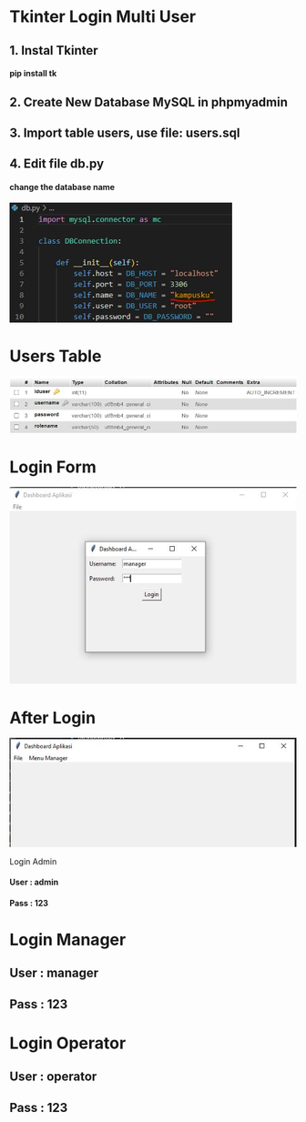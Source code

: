 # Tkinter Login Multi User

## 1. Instal Tkinter
#### pip install tk

## 2. Create New Database MySQL in phpmyadmin
## 3. Import table users, use file: users.sql
## 4. Edit file db.py
#### change the database name
![After Login](https://github.com/freddywicaksono/tkinter_login_multiuser/blob/main/edit_con.jpg)

# Users Table
![Users Table](https://github.com/freddywicaksono/tkinter_login_multiuser/blob/main/tabel_user.jpg)

# Login Form
![Login Form](https://github.com/freddywicaksono/tkinter_login_multiuser/blob/main/dashboard.jpg)

# After Login
![After Login](https://github.com/freddywicaksono/tkinter_login_multiuser/blob/main/dashboard2.jpg)

Login Admin
#### User : admin
#### Pass : 123

# Login Manager
## User : manager
## Pass : 123

# Login Operator
## User : operator
## Pass : 123
